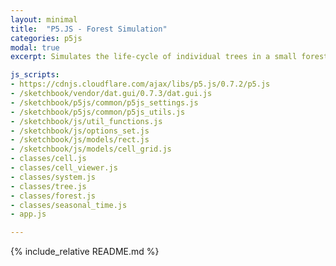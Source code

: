 ```yaml
---
layout: minimal
title:  "P5.JS - Forest Simulation"
categories: p5js
modal: true
excerpt: Simulates the life-cycle of individual trees in a small forest, as they compete over resources.

js_scripts:
- https://cdnjs.cloudflare.com/ajax/libs/p5.js/0.7.2/p5.js
- /sketchbook/vendor/dat.gui/0.7.3/dat.gui.js
- /sketchbook/p5js/common/p5js_settings.js
- /sketchbook/p5js/common/p5js_utils.js
- /sketchbook/js/util_functions.js
- /sketchbook/js/options_set.js
- /sketchbook/js/models/rect.js
- /sketchbook/js/models/cell_grid.js
- classes/cell.js
- classes/cell_viewer.js
- classes/system.js
- classes/tree.js
- classes/forest.js
- classes/seasonal_time.js
- app.js

---
```


{% include_relative README.md %}

